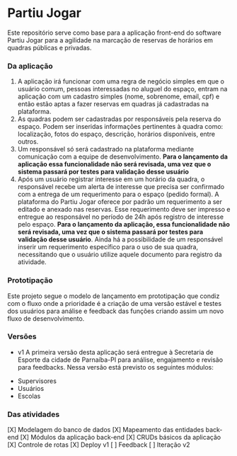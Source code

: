 # Partiu Jogar
Este repositório serve como base para a aplicação front-end do software Partiu Jogar para a agilidade na marcação de reservas de horários em quadras públicas e privadas.

### Da aplicação
1. A aplicação irá funcionar com uma regra de negócio simples em que o usuário comum, pessoas interessadas no aluguel do espaço, entram na aplicação com um cadastro simples (nome, sobrenome, email, cpf) e então estão aptas a fazer reservas em quadras já cadastradas na plataforma.
2. As quadras podem ser cadastradas por responsáveis pela reserva do espaço. Podem ser inseridas informações pertinentes à quadra como: localização, fotos do espaço, descrição, horários disponíveis, entre outros.
3. Um responsável só será cadastrado na plataforma mediante comunicação com a equipe de desenvolvimento. **Para o lançamento da aplicação essa funcionalidade não será revisada, uma vez que o sistema passará por testes para validação desse usuário**
4. Após um usuário registrar interesse em um horário da quadra, o responsável recebe um alerta de interesse que precisa ser confirmado com a entrega de um requerimento para o espaço (pedido formal). A plataforma do Partiu Jogar oferece por padrão um requerimento a ser editado e anexado nas reservas. Esse requerimento deve ser impresso e entregue ao responsável no período de 24h após registro de interesse pelo espaço. **Para o lançamento da aplicação, essa funcionalidade não será revisada, uma vez que o sistema passará por testes para validação desse usuário**. Ainda há a possibilidade de um responsável inserir um requerimento específico para o uso de sua quadra, necessitando que o usuário utilize aquele documento para registro da atividade.

### Prototipação
Este projeto segue o modelo de lançamento em prototipação que condiz com o fluxo onde a prioridade é a criação de uma versão estável e testes dos usuários para análise e feedback das funções criando assim um novo fluxo de desenvolvimento.

### Versões
- v1
A primeira versão desta aplicação será entregue à Secretaria de Esporte da cidade de Parnaíba-PI para análise, engajamento e revisão para feedbacks.
Nessa versão está previsto os seguintes módulos:
* Supervisores
* Usuários
* Escolas

### Das atividades
[X] Modelagem do banco de dados
[X] Mapeamento das entidades back-end
[X] Módulos da aplicação back-end
[X] CRUDs básicos da aplicação
[X] Controle de rotas
[X] Deploy v1
[ ] Feedback
[ ] Iteração v2
